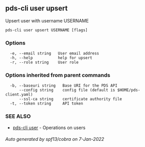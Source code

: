 ## pds-cli user upsert

Upsert user with username USERNAME

```
pds-cli user upsert USERNAME [flags]
```

### Options

```
  -e, --email string   User email address
  -h, --help           help for upsert
  -r, --role string    User role
```

### Options inherited from parent commands

```
  -b, --baseuri string   Base URI for the PDS API
      --config string    config file (default is $HOME/pds-client.yaml)
      --ssl-ca string    certificate authority file
  -t, --token string     API token
```

### SEE ALSO

* [pds-cli user](pds-cli_user.md)	 - Operations on users

###### Auto generated by spf13/cobra on 7-Jan-2022
